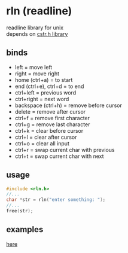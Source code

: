 # rln (readline)

readline library for unix<br/>
depends on <a href="https://github.com/Eldyj/cstr.h/tree/rwrt">cstr.h library</a>

## binds

- left = move left
- right = move right
- home (ctrl+a) = to start
- end (ctrl+e), ctrl+d = to end
- ctrl+left = previous word
- ctrl+right = next word
- backspace (ctrl+h) = remove before cursor
- delete = remove after cursor
- ctrl+f = remove first character
- ctrl+g = remove last character
- ctrl+k = clear before cursor
- ctrl+l = clear after cursor
- ctrl+o = clear all input
- ctrl+r = swap current char with previous
- ctrl+t = swap current char with next

## usage

```c
#include <rln.h>
//...
char *str = rln("enter something: ");
//...
free(str);
```

## examples

<a href="./examples">here</a>

